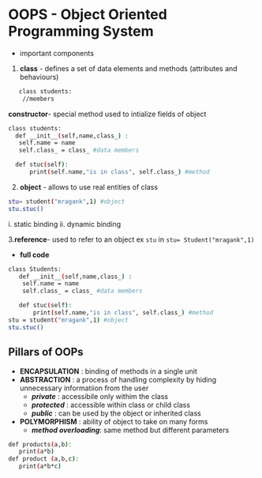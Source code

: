# OOPS - Object Oriented Programming System
- important components
1. **class** - defines a set of data elements and methods (attributes and behaviours)
  ``` bash
     class students:
      //members
  ```
**constructor**- special method used to intialize fields of object   
 ```bash
class students:
   def __init__(self,name,class_) : 
    self.name = name
    self.class_ = class_ #data members

   def stuc(self):
       print(self.name,"is in class", self.class_) #method

```
2. **object** - allows to use real entities of class
```bash
stu= student("mragank",1) #object
stu.stuc()
```
   i. static binding
   ii. dynamic binding
   
3.**reference**- used to refer to an object ex `stu` in `stu= Student("mragank",1)`
- **full code**
```bash
class Students:
   def __init__(self,name,class_) : 
    self.name = name
    self.class_ = class_ #data members

   def stuc(self):
       print(self.name,"is in class", self.class_) #method
stu = student("mragank",1) #object
stu.stuc()
```
## Pillars of OOPs

- **ENCAPSULATION** : binding of methods in a single unit
- **ABSTRACTION** : a process of handling complexity by hiding unnecessary informatiion from the user
  - ***private*** : accessibile only withim the class
  - ***protected*** : accessible within class or child class                            
  - ***public*** : can be used by the object or inherited class
- **POLYMORPHISM** : ability of object to take on many forms
   - ***method overloading***: same method but different parameters
```bash
def products(a,b):
   print(a*b)
def product (a,b,c):
   print(a*b*c)
```
